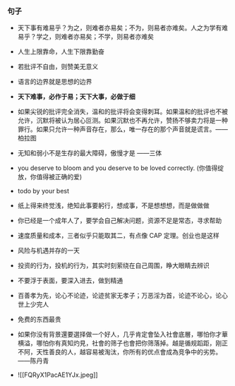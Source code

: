 ### 句子

- 天下事有难易乎？为之，则难者亦易矣；不为，则易者亦难矣。人之为学有难易乎？学之，则难者亦易矣；不学，则易者亦难矣 

- 人生上限靠命，人生下限靠勤奋

- 若批评不自由，则赞美无意义

- 语言的边界就是思想的边界

 - **天下难事，必作于易；天下大事，必做于细**

- 如果尖锐的批评完全消失，温和的批评将会变得刺耳。如果温和的批评也不被允许，沉默将被认为居心叵测。如果沉默也不再允许，赞扬不够卖力将是一种罪行。如果只允许一种声音存在，那么，唯一存在的那个声音就是谎言。——柏拉图

-  无知和弱小不是生存的最大障碍，傲慢才是   ——三体

- you deserve to bloom and you deserve to be loved correctly. (你值得绽放，你值得被正确的爱)
- todo by your best

- 纸上得来终觉浅，绝知此事要躬行，想成事，不是想想想，而是做做做

- 你已经是一个成年人了，要学会自己解决问题，资源不足是常态，寻求帮助

- 速度质量和成本，三者似乎只能取其二，有点像 CAP 定理。创业也是这样

- 风险与机遇并存的一天

- 投资的行为，投机的行为，其实时刻萦绕在自己周围，睁大眼睛去辨识

- 不要浮于表面，要深入进去，做到精通

- 百善孝为先，论心不论迹，论迹贫家无孝子；万恶淫为首，论迹不论心，论心世上少完人

- 免费的东西最贵

- 如果你没有背景還要選择做一个好人，几乎肯定會坠入社會底層，哪怕你才華横溢，哪怕你有真知灼見，社會的筛子也會把你筛落掉。越是循规蹈距，刚正不阿，天性善良的人，越容易被淘汰，你所有的优点會成為竞争中的劣势。——陈丹青


- ![[FQRyX1PacAE1YJx.jpeg]]

